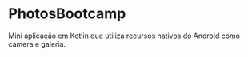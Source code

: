 # PhotosBootcamp
Mini aplicação em Kotlin que utiliza recursos nativos do Android como camera e galeria.

